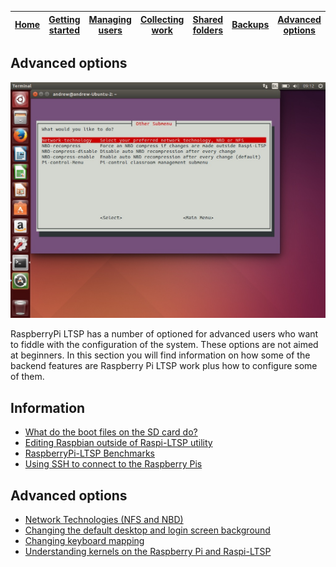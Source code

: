[Home](../README.md)    | [Getting started](../installation/getting-started.md)     | [Managing users](../manage-users/README.md) | [Collecting work](../collect-work.md) | [Shared folders](../shared-folders/README.md) | [Backups](../backups/README.md) | [Advanced options](../advanced/README.md) 
| :-----------: |:-------------:| :-----:| :-----:| :-----:| :-----:| :-----:| 


Advanced options
-----------------------------

![](../images/other-1.jpeg)  

RaspberryPi LTSP has a number of optioned for advanced users who want to fiddle with the configuration of the system.
These options are not aimed at beginners.
In this section you will find information on how some of the backend features
are Raspberry Pi LTSP work plus how to configure some of them.

Information
------
- [What do the boot files on the SD card do?](boot-files.md)
- [Editing Raspbian outside of Raspi-LTSP utility](editing-outside.md)
- [RaspberryPi-LTSP Benchmarks](benchmarks.md)   
- [Using SSH to connect to the Raspberry Pis](ssh-information.md)

Advanced options
-----
- [Network Technologies (NFS and NBD)](network-technologies.md)
- [Changing the default desktop and login screen background](change-background.md)
- [Changing keyboard mapping](keyboard-layout.md)
- [Understanding kernels on the Raspberry Pi and Raspi-LTSP](kernels.md)
